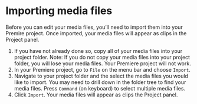 # Importing media files

Before you can edit your media files, you’ll need to import them into your Premire project. Once imported, your media files will appear as clips in the Project panel.

1. If you have not already done so, copy all of your media files into your project folder. Note: If you do not copy your media files into your project folder, you will lose your media files. Your Premiere project will not work.
2. In your Premiere project, go to `File` on the menu bar and choose `Import`.
3. Navigate to your project folder and the select the media files you would like to import. You may need to drill down in the folder tree to find your media files. Press `Command` \(on keyboard\) to select multiple media files.
4. Click `Import`. Your media files will appear as clips the Project panel.



